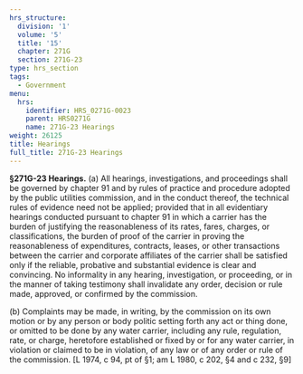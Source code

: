 ```yaml
---
hrs_structure:
  division: '1'
  volume: '5'
  title: '15'
  chapter: 271G
  section: 271G-23
type: hrs_section
tags:
  - Government
menu:
  hrs:
    identifier: HRS_0271G-0023
    parent: HRS0271G
    name: 271G-23 Hearings
weight: 26125
title: Hearings
full_title: 271G-23 Hearings
---
```

**§271G-23 Hearings.** (a) All hearings, investigations, and proceedings shall be governed by chapter 91 and by rules of practice and procedure adopted by the public utilities commission, and in the conduct thereof, the technical rules of evidence need not be applied; provided that in all evidentiary hearings conducted pursuant to chapter 91 in which a carrier has the burden of justifying the reasonableness of its rates, fares, charges, or classifications, the burden of proof of the carrier in proving the reasonableness of expenditures, contracts, leases, or other transactions between the carrier and corporate affiliates of the carrier shall be satisfied only if the reliable, probative and substantial evidence is clear and convincing. No informality in any hearing, investigation, or proceeding, or in the manner of taking testimony shall invalidate any order, decision or rule made, approved, or confirmed by the commission.

(b) Complaints may be made, in writing, by the commission on its own motion or by any person or body politic setting forth any act or thing done, or omitted to be done by any water carrier, including any rule, regulation, rate, or charge, heretofore established or fixed by or for any water carrier, in violation or claimed to be in violation, of any law or of any order or rule of the commission. [L 1974, c 94, pt of §1; am L 1980, c 202, §4 and c 232, §9]